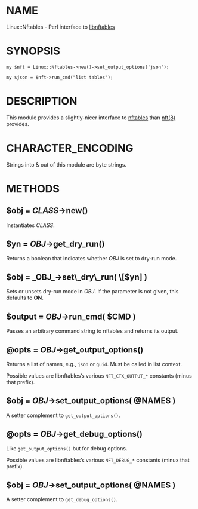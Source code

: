 # NAME

Linux::Nftables - Perl interface to [libnftables](https://netfilter.org/projects/nftables/)

# SYNOPSIS

    my $nft = Linux::Nftables->new()->set_output_options('json');

    my $json = $nft->run_cmd("list tables");

# DESCRIPTION

This module provides a slightly-nicer interface to
[nftables](https://netfilter.org/projects/nftables/) than [nft(8)](http://man.he.net/man8/nft)
provides.

# CHARACTER\_ENCODING

Strings into & out of this module are byte strings.

# METHODS

## $obj = _CLASS_->new()

Instantiates _CLASS_.

## $yn = _OBJ_->get\_dry\_run()

Returns a boolean that indicates whether _OBJ_ is set to dry-run mode.

## $obj = _OBJ_->set\_dry\_run( \[$yn\] )

Sets or unsets dry-run mode in _OBJ_. If the parameter is not given,
this defaults to **ON**.

## $output = _OBJ_->run\_cmd( $CMD )

Passes an arbitrary command string to nftables and returns its output.

## @opts = _OBJ_->get\_output\_options()

Returns a list of names, e.g., `json` or `guid`. Must be called
in list context.

Possible values are libnftables’s various `NFT_CTX_OUTPUT_*` constants
(minus that prefix).

## $obj = _OBJ_->set\_output\_options( @NAMES )

A setter complement to `get_output_options()`.

## @opts = _OBJ_->get\_debug\_options()

Like `get_output_options()` but for debug options.

Possible values are libnftables’s various `NFT_DEBUG_*` constants
(minux that prefix).

## $obj = _OBJ_->set\_output\_options( @NAMES )

A setter complement to `get_debug_options()`.
